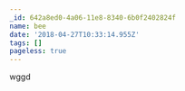 ```yaml
---
_id: 642a8ed0-4a06-11e8-8340-6b0f2402824f
name: bee
date: '2018-04-27T10:33:14.955Z'
tags: []
pageless: true
---
```

wggd
